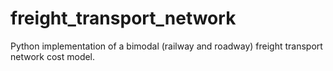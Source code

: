 freight_transport_network
=========================

Python implementation of a bimodal (railway and roadway) freight transport network cost model.
